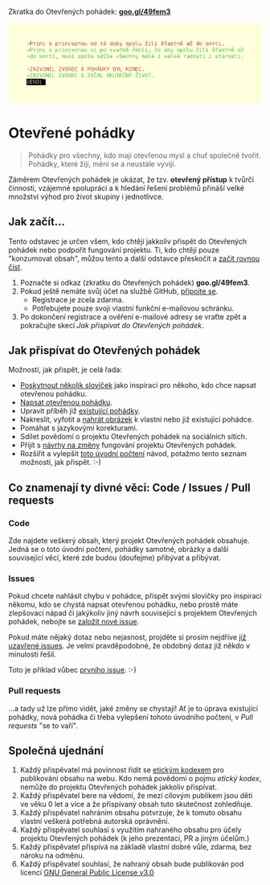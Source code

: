 Zkratka do Otevřených pohádek: **[goo.gl/49fem3](https://goo.gl/49fem3)**

![Otevřená pohádka](/obrazky/otevrena-pohadka.png)

# Otevřené pohádky

> Pohádky pro všechny, kdo mají otevřenou mysl a chuť společně tvořit. Pohádky, které žijí, mění se a neustále vyvíjí.

Záměrem Otevřených pohádek je ukázat, že tzv. **otevřený přístup** k tvůrčí činnosti, vzájemné spolupráci a k hledání řešení problémů přináší velké množství výhod pro život skupiny i jednotlivce.

## Jak začít...

Tento odstavec je určen všem, kdo chtějí jakkoliv přispět do Otevřených pohádek nebo podpořit fungování projektu. Ti, kdo chtějí pouze "konzumovat obsah", můžou tento a další odstavce přeskočit a [začít rovnou číst](/pohadky).

1) Poznačte si odkaz (zkratku do Otevřených pohádek) **goo.gl/49fem3**.
1) Pokud ještě nemáte svůj účet na službě GitHub, [připojte se](https://github.com/join).
    - Registrace je zcela zdarma.
    - Potřebujete pouze svoji vlastní funkční e-mailovou schránku.
1) Po dokončení registrace a ověření e-mailové adresy se vraťte zpět a pokračujte skecí *Jak přispívat do Otevřených pohádek*.

## Jak přispívat do Otevřených pohádek

Možností, jak přispět, je celá řada:

- [Poskytnout několik slovíček](https://github.com/fivaldi/otevrene-pohadky/issues/new?title=Slovíčka%20do%20pohádky) jako inspiraci pro někoho, kdo chce napsat otevřenou pohádku.
- [Napsat otevřenou pohádku](https://github.com/fivaldi/otevrene-pohadky/new/master/pohadky?filename=pohadky/Nová%20pohádka).
- Upravit příběh již [existující pohádky](/pohadky).
- Nakreslit, vyfotit a [nahrát obrázek](https://github.com/fivaldi/otevrene-pohadky/upload/master/obrazky) k vlastní nebo již existující pohádce.
- Pomáhat s jazykovými korekturami.
- Sdílet povědomí o projektu Otevřených pohádek na sociálních sítích.
- Přijít s [návrhy na změny](https://github.com/fivaldi/otevrene-pohadky/issues/new?title=Návrh%20na%20zlepšení) fungování projektu Otevřených pohádek.
- Rozšířit a vylepšit [toto úvodní počtení](https://github.com/fivaldi/otevrene-pohadky/edit/master/README.md) návod, potažmo tento seznam možností, jak přispět. :-)

## Co znamenají ty divné věci: Code / Issues / Pull requests

### Code

Zde najdete veškerý obsah, který projekt Otevřených pohádek obsahuje. Jedná se o toto úvodní počtení, pohádky samotné, obrázky a další související věcí, které zde budou (doufejme) přibývat a přibývat.

### Issues

Pokud chcete nahlásit chybu v pohádce, přispět svými slovíčky pro inspiraci někomu, kdo se chystá napsat otevřenou pohádku, nebo prostě máte zlepšovací nápad či jakýkoliv jiný návrh související s projektem Otevřených pohádek, nebojte se [založit nové issue](https://github.com/fivaldi/otevrene-pohadky/issues/new).

Pokud máte nějaký dotaz nebo nejasnost, projděte si prosím nejdříve [již uzavřené issues](https://github.com/fivaldi/otevrene-pohadky/issues?q=is%3Aissue+is%3Aclosed). Je velmi pravděpodobné, že obdobný dotaz již někdo v minulosti řešil.

Toto je příklad vůbec [prvního issue](https://github.com/fivaldi/otevrene-pohadky/issues/1). :-)

### Pull requests

...a tady už lze přímo vidět, jaké změny se chystají! Ať je to úprava existující pohádky, nová pohádka či třeba vylepšení tohoto úvodního počtení, v *Pull requests* "se to vaří".

## Společná ujednání

1) Každý přispěvatel má povinnost řídit se [etickým kodexem](https://cs.wikipedia.org/wiki/Etický_kodex) pro publikování obsahu na webu. Kdo nemá povědomí o pojmu *etický kodex*, nemůže do projektu Otevřených pohádek jakkoliv přispívat.
1) Každý přispěvatel bere na vědomí, že mezi cílovým publikem jsou děti ve věku 0 let a více a že přispívaný obsah tuto skutečnost zohledňuje.
1) Každý přispěvatel nahráním obsahu potvrzuje, že k tomuto obsahu vlastní veškerá potřebná autorská oprávnění.
1) Každý přispěvatel souhlasí s využitím nahraného obsahu pro účely projektu Otevřených pohádek (k jeho prezentaci, PR a jiným účelům.)
1) Každý přispěvatel přispívá na základě vlastní dobré vůle, zdarma, bez nároku na odměnu.
1) Každý přispěvatel souhlasí, že nahraný obsah bude publikován pod licencí [GNU General Public License v3.0](/LICENSE)
